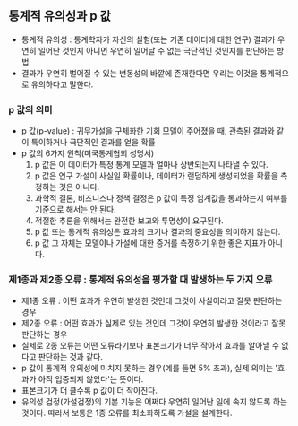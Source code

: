 ## 통계적 유의성과 p 값
- 통계적 유의성 : 통계학자가 자신의 실험(또는 기존 데이터에 대한 연구) 결과가 우연히 일어난 것인지 아니면 우연히 일어날 수 없는 극단적인 것인지를 판단하는 방법
- 결과가 우연히 벌어질 수 있는 변동성의 바깥에 존재한다면 우리는 이것을 통계적으로 유의하다고 말한다.

### p 값의 의미
- p 값(p-value) : 귀무가설을 구체화한 기회 모델이 주어졌을 때, 관측된 결과와 같이 특이하거나 극단적인 결과를 얻을 확률
- p 값의 6가지 원칙(미국통계협회 성명서)
    1. p 값은 이 데이터가 특정 통계 모델과 얼마나 상반되는지 나타낼 수 있다.
    2. p 값은 연구 가설이 사실일 확률이나, 데이터가 랜덤하게 생성되었을 확률을 측정하는 것은 아니다.
    3. 과학적 결론, 비즈니스나 정책 결정은 p 값이 특정 임계값을 통과하는지 여부를 기준으로 해서는 안 된다.
    4. 적절한 추론을 위해서는 완전한 보고와 투명성이 요구된다.
    5. p 값 또는 통계적 유의성은 효과의 크기나 결과의 중요성을 의미하지 않는다.
    6. p 값 그 자체는 모델이나 가설에 대한 증거를 측정하기 위한 좋은 지표가 아니다.

### 제1종과 제2종 오류 : 통계적 유의성을 평가할 때 발생하는 두 가지 오류
- 제1종 오류 : 어떤 효과가 우연히 발생한 것인데 그것이 사실이라고 잘못 판단하는 경우
- 제2종 오류 : 어떤 효과가 실제로 있는 것인데 그것이 우연히 발생한 것이라고 잘못 판단하는 경우
- 실제로 2종 오류는 어떤 오류라기보다 표본크기가 너무 작아서 효과를 알아낼 수 없다고 판단하는 것과 같다.
- p 값이 통계적 유의성에 미치지 못하는 경우(예를 들면 5% 초과), 실제 의미는 '효과가 아직 입증되지 않았다'는 뜻이다.
- 표본크기가 더 클수록 p 값이 더 작아진다.
- 유의성 검정(가설검정)의 기본 기능은 어쩌다 우연히 일어난 일에 속지 않도록 하는 것이다. 따라서 보통은 1종 오류를 최소화하도록 가설을 설계한다.
 
